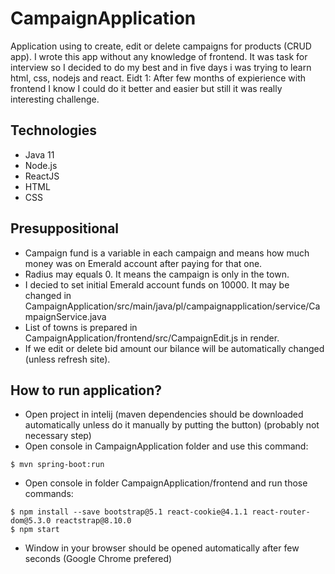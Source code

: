 # CampaignApplication
Application using to create, edit or delete campaigns for products (CRUD app). I wrote this app without any knowledge of frontend. It was task for interview so I decided to do my best and in five days i was trying to learn html, css, nodejs and react.
Eidt 1: After few months of expierience with frontend I know I could do it better and easier but still it was really interesting challenge.
## Technologies
* Java 11
* Node.js
* ReactJS
* HTML
* CSS
## Presuppositional
* Campaign fund is a variable in each campaign and means how much money was on Emerald account after paying for that one. 
* Radius may equals 0. It means the campaign is only in the town.
* I decied to set initial Emerald account funds on 10000. It may be changed in CampaignApplication/src/main/java/pl/campaignapplication/service/CampaignService.java
* List of towns is prepared in CampaignApplication/frontend/src/CampaignEdit.js in render.
* If we edit or delete bid amount our bilance will be automatically changed (unless refresh site). 
## How to run application?
* Open project in intelij (maven dependencies should be downloaded automatically unless do it manually by putting the button) (probably not necessary step)
* Open console in CampaignApplication folder and use this command:
```
$ mvn spring-boot:run
```
* Open console in folder CampaignApplication/frontend and run those commands:
```
$ npm install --save bootstrap@5.1 react-cookie@4.1.1 react-router-dom@5.3.0 reactstrap@8.10.0
$ npm start
```
* Window in your browser should be opened automatically after few seconds (Google Chrome prefered)
